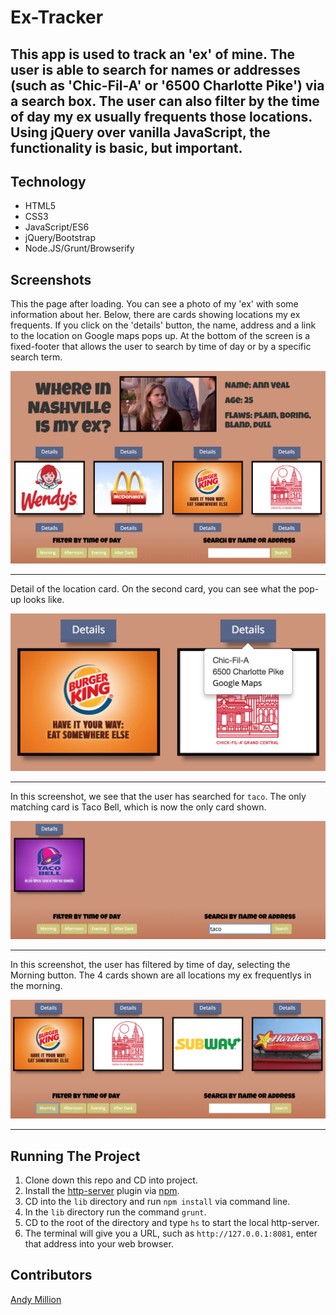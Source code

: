 # Ex-Tracker

## This app is used to track an 'ex' of mine. The user is able to search for names or addresses (such as 'Chic-Fil-A' or '6500 Charlotte Pike') via a search box. The user can also filter by the time of day my ex usually frequents those locations. Using jQuery over vanilla JavaScript, the functionality is basic, but important.

## Technology
- HTML5
- CSS3
- JavaScript/ES6
- jQuery/Bootstrap
- Node.JS/Grunt/Browserify

## Screenshots
This the page after loading. You can see a photo of my 'ex' with some information about her. Below, there are cards showing locations my ex frequents. If you click on the 'details' button, the name, address and a link to the location on Google maps pops up. At the bottom of the screen is a fixed-footer that allows the user to search by time of day or by a specific search term.

![On page load](https://raw.githubusercontent.com/amillion3/ex-tracker/master/images/screenshots/on-load.png)
___

Detail of the location card. On the second card, you can see what the pop-up looks like.

![alt text](https://raw.githubusercontent.com/amillion3/ex-tracker/master/images/screenshots/popover.png)
___

In this screenshot, we see that the user has searched for `taco`. The only matching card is Taco Bell, which is now the only card shown.

![Search funtionality](https://raw.githubusercontent.com/amillion3/ex-tracker/master/images/screenshots/search.png)
___

In this screenshot, the user has filtered by time of day, selecting the Morning button. The 4 cards shown are all locations my ex frequentlys in the morning.

![Time of day filtering](https://raw.githubusercontent.com/amillion3/ex-tracker/master/images/screenshots/button-time.png)
___

## Running The Project
1. Clone down this repo and CD into project.
2. Install the [http-server](https://www.npmjs.com/package/http-server) plugin via [npm](https://www.npmjs.com/).
3. CD into the `lib` directory and run `npm install` via command line.
4. In the `lib` directory run the command `grunt`.
5. CD to the root of the directory and type `hs` to start the local http-server.
6. The terminal will give you a URL, such as `http://127.0.0.1:8081`, enter that address into your web browser.


## Contributors
[Andy Million](https://github.com/amillion3)
